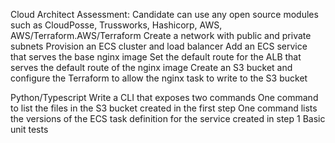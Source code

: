 Cloud Architect Assessment: Candidate can use any open source modules such as CloudPosse, Trussworks, Hashicorp, AWS, AWS/Terraform.AWS/Terraform
    Create a network with public and private subnets
    Provision an ECS cluster and load balancer
    Add an ECS service that serves the base nginx image
    Set the default route for the ALB that serves the default route of the nginx image
    Create an S3 bucket and configure the Terraform to allow the nginx task to write to the S3 bucket

Python/Typescript
    Write a CLI that exposes two commands
    One command to list the files in the S3 bucket created in the first step
    One command lists the versions of the ECS task definition for the service created in step 1
    Basic unit tests